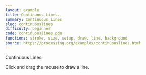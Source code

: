 ```yaml
---
layout: example
title: Continuous Lines.
summary: Continuous Lines
slug: continuouslines
difficulty: beginner
code: continuouslines.pde
functions: stroke, size, setup, draw, line, background
source: https://processing.org/examples/continuouslines.html
---
```


Continuous Lines. 

 Click and drag the mouse to draw a line.
